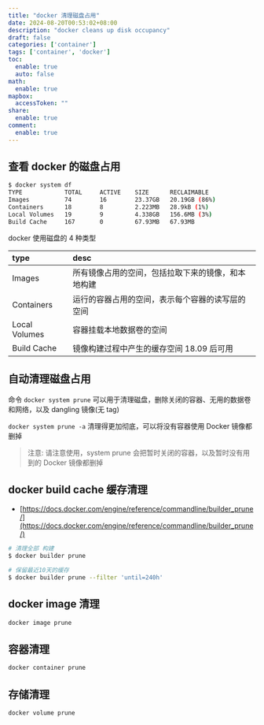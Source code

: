 ```yaml
---
title: "docker 清理磁盘占用"
date: 2024-08-20T00:53:02+08:00
description: "docker cleans up disk occupancy"
draft: false
categories: ['container']
tags: ['container', 'docker']
toc:
  enable: true
  auto: false
math:
  enable: true
mapbox:
  accessToken: ""
share:
  enable: true
comment:
  enable: true
---
```


## 查看 docker 的磁盘占用

```bash
$ docker system df
TYPE            TOTAL     ACTIVE    SIZE      RECLAIMABLE
Images          74        16        23.37GB   20.19GB (86%)
Containers      18        8         2.223MB   28.9kB (1%)
Local Volumes   19        9         4.338GB   156.6MB (3%)
Build Cache     167       0         67.93MB   67.93MB
```

docker 使用磁盘的 4 种类型

| type | desc |
|:----|:------|
| Images | 所有镜像占用的空间，包括拉取下来的镜像，和本地构建 |
| Containers | 运行的容器占用的空间，表示每个容器的读写层的空间 |
| Local Volumes | 容器挂载本地数据卷的空间 |
| Build Cache | 镜像构建过程中产生的缓存空间 18.09 后可用 |

## 自动清理磁盘占用

命令 `docker system prune` 可以用于清理磁盘，删除关闭的容器、无用的数据卷和网络，以及 dangling 镜像(无 tag)

`docker system prune -a` 清理得更加彻底，可以将没有容器使用 Docker 镜像都删掉

> 注意: 请注意使用，system prune 会把暂时关闭的容器，以及暂时没有用到的 Docker 镜像都删掉

## docker build cache 缓存清理

- [https://docs.docker.com/engine/reference/commandline/builder_prune/](https://docs.docker.com/engine/reference/commandline/builder_prune/)

```bash
# 清理全部 构建
$ docker builder prune

# 保留最近10天的缓存
$ docker builder prune --filter 'until=240h'
```

## docker image 清理

```bash
docker image prune
```

## 容器清理

```bash
docker container prune
```

## 存储清理

```bash
docker volume prune
```

